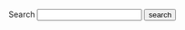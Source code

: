 <form action="search.html" method="get">
  <label for="search-box">Search</label>
  <input type="text" id="search-box" name="query">
  <input type="submit" value="search">
</form>

<ul id="search-results"></ul>

<script>
  window.store = {
    {% for page in site.pages %}
      "{{ page.url | relative_url | slugify }}": {
        "title": "{{ page.title | xml_escape }}",
        "author": "{{ page.author | xml_escape }}",
        "category": "{{ page.category | xml_escape }}",
        "content": {{ page.content | strip_html | strip_newlines | jsonify }},
        "tags": {{ page.tags | strip_html | strip_newlines | jsonify }},
        "url": "{{ page.url | relative_url | xml_escape }}"
      }
      {% unless forloop.last %},{% endunless %}
    {% endfor %}
  };
</script>
<script src="/assets/js/lunr.min.js"></script>
<script src="/assets/js/search.js"></script>
